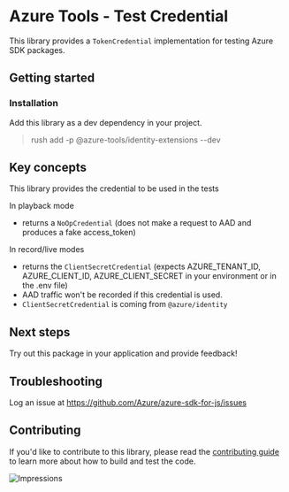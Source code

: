 # Azure Tools - Test Credential

This library provides a `TokenCredential` implementation for testing Azure SDK packages.

## Getting started

### Installation

Add this library as a dev dependency in your project.

> rush add -p @azure-tools/identity-extensions --dev

## Key concepts

This library provides the credential to be used in the tests

In playback mode

- returns a `NoOpCredential` (does not make a request to AAD and produces a fake access_token)

In record/live modes

- returns the `ClientSecretCredential` (expects AZURE_TENANT_ID, AZURE_CLIENT_ID, AZURE_CLIENT_SECRET in your environment or in the .env file)
- AAD traffic won't be recorded if this credential is used.
- `ClientSecretCredential` is coming from `@azure/identity`

## Next steps

Try out this package in your application and provide feedback!

## Troubleshooting

Log an issue at https://github.com/Azure/azure-sdk-for-js/issues

## Contributing

If you'd like to contribute to this library, please read the [contributing guide](https://github.com/Azure/azure-sdk-for-js/blob/main/CONTRIBUTING.md) to learn more about how to build and test the code.

![Impressions](https://azure-sdk-impressions.azurewebsites.net/api/impressions/azure-sdk-for-js%2Fsdk%2Ftest-utils%2Ftest-utils-identity%2FREADME.png)
